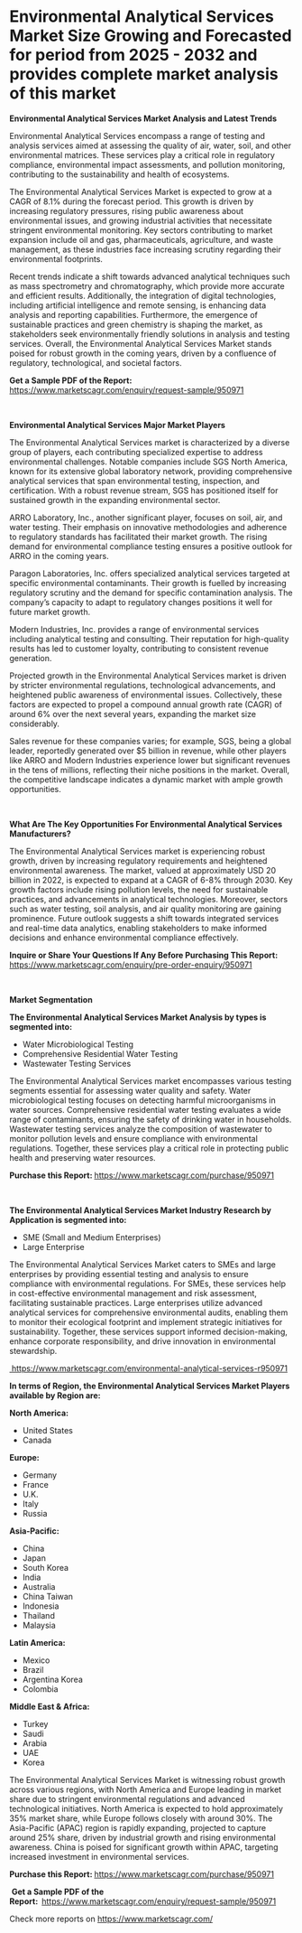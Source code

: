 <p><h1>Environmental Analytical Services Market Size Growing and Forecasted for period from 2025 - 2032 and provides complete market analysis of this market</h1></p><p><strong>Environmental Analytical Services Market Analysis and Latest Trends</strong></p>
<p><p>Environmental Analytical Services encompass a range of testing and analysis services aimed at assessing the quality of air, water, soil, and other environmental matrices. These services play a critical role in regulatory compliance, environmental impact assessments, and pollution monitoring, contributing to the sustainability and health of ecosystems.</p><p>The Environmental Analytical Services Market is expected to grow at a CAGR of 8.1% during the forecast period. This growth is driven by increasing regulatory pressures, rising public awareness about environmental issues, and growing industrial activities that necessitate stringent environmental monitoring. Key sectors contributing to market expansion include oil and gas, pharmaceuticals, agriculture, and waste management, as these industries face increasing scrutiny regarding their environmental footprints.</p><p>Recent trends indicate a shift towards advanced analytical techniques such as mass spectrometry and chromatography, which provide more accurate and efficient results. Additionally, the integration of digital technologies, including artificial intelligence and remote sensing, is enhancing data analysis and reporting capabilities. Furthermore, the emergence of sustainable practices and green chemistry is shaping the market, as stakeholders seek environmentally friendly solutions in analysis and testing services. Overall, the Environmental Analytical Services Market stands poised for robust growth in the coming years, driven by a confluence of regulatory, technological, and societal factors.</p></p>
<p><strong>Get a Sample PDF of the Report:&nbsp;</strong> <a href="https://www.marketscagr.com/enquiry/request-sample/950971?utm_campaign=2115&utm_medium=2&utm_source=Github&utm_content=ia&utm_term=06032025&utm_id=environmental-analytical-services">https://www.marketscagr.com/enquiry/request-sample/950971</a></p>
<p>&nbsp;</p>
<p><strong>Environmental Analytical Services Major Market Players</strong></p>
<p><p>The Environmental Analytical Services market is characterized by a diverse group of players, each contributing specialized expertise to address environmental challenges. Notable companies include SGS North America, known for its extensive global laboratory network, providing comprehensive analytical services that span environmental testing, inspection, and certification. With a robust revenue stream, SGS has positioned itself for sustained growth in the expanding environmental sector.</p><p>ARRO Laboratory, Inc., another significant player, focuses on soil, air, and water testing. Their emphasis on innovative methodologies and adherence to regulatory standards has facilitated their market growth. The rising demand for environmental compliance testing ensures a positive outlook for ARRO in the coming years.</p><p>Paragon Laboratories, Inc. offers specialized analytical services targeted at specific environmental contaminants. Their growth is fuelled by increasing regulatory scrutiny and the demand for specific contamination analysis. The company’s capacity to adapt to regulatory changes positions it well for future market growth.</p><p>Modern Industries, Inc. provides a range of environmental services including analytical testing and consulting. Their reputation for high-quality results has led to customer loyalty, contributing to consistent revenue generation.</p><p>Projected growth in the Environmental Analytical Services market is driven by stricter environmental regulations, technological advancements, and heightened public awareness of environmental issues. Collectively, these factors are expected to propel a compound annual growth rate (CAGR) of around 6% over the next several years, expanding the market size considerably.</p><p>Sales revenue for these companies varies; for example, SGS, being a global leader, reportedly generated over $5 billion in revenue, while other players like ARRO and Modern Industries experience lower but significant revenues in the tens of millions, reflecting their niche positions in the market. Overall, the competitive landscape indicates a dynamic market with ample growth opportunities.</p></p>
<p>&nbsp;</p>
<p><strong>What Are The Key Opportunities For Environmental Analytical Services Manufacturers?</strong></p>
<p><p>The Environmental Analytical Services market is experiencing robust growth, driven by increasing regulatory requirements and heightened environmental awareness. The market, valued at approximately USD 20 billion in 2022, is expected to expand at a CAGR of 6-8% through 2030. Key growth factors include rising pollution levels, the need for sustainable practices, and advancements in analytical technologies. Moreover, sectors such as water testing, soil analysis, and air quality monitoring are gaining prominence. Future outlook suggests a shift towards integrated services and real-time data analytics, enabling stakeholders to make informed decisions and enhance environmental compliance effectively.</p></p>
<p><strong>Inquire or Share Your Questions If Any Before Purchasing This Report:</strong> <a href="https://www.marketscagr.com/enquiry/pre-order-enquiry/950971?utm_campaign=2115&utm_medium=2&utm_source=Github&utm_content=ia&utm_term=06032025&utm_id=environmental-analytical-services">https://www.marketscagr.com/enquiry/pre-order-enquiry/950971</a></p>
<p>&nbsp;</p>
<p><strong>Market Segmentation</strong></p>
<p><strong>The Environmental Analytical Services Market Analysis by types is segmented into:</strong></p>
<p><ul><li>Water Microbiological Testing</li><li>Comprehensive Residential Water Testing</li><li>Wastewater Testing Services</li></ul></p>
<p><p>The Environmental Analytical Services market encompasses various testing segments essential for assessing water quality and safety. Water microbiological testing focuses on detecting harmful microorganisms in water sources. Comprehensive residential water testing evaluates a wide range of contaminants, ensuring the safety of drinking water in households. Wastewater testing services analyze the composition of wastewater to monitor pollution levels and ensure compliance with environmental regulations. Together, these services play a critical role in protecting public health and preserving water resources.</p></p>
<p><strong>Purchase this Report:&nbsp;</strong><a href="https://www.marketscagr.com/purchase/950971?utm_campaign=2115&utm_medium=2&utm_source=Github&utm_content=ia&utm_term=06032025&utm_id=environmental-analytical-services">https://www.marketscagr.com/purchase/950971</a></p>
<p>&nbsp;</p>
<p><strong>The Environmental Analytical Services Market Industry Research by Application is segmented into:</strong></p>
<p><ul><li>SME (Small and Medium Enterprises)</li><li>Large Enterprise</li></ul></p>
<p><p>The Environmental Analytical Services Market caters to SMEs and large enterprises by providing essential testing and analysis to ensure compliance with environmental regulations. For SMEs, these services help in cost-effective environmental management and risk assessment, facilitating sustainable practices. Large enterprises utilize advanced analytical services for comprehensive environmental audits, enabling them to monitor their ecological footprint and implement strategic initiatives for sustainability. Together, these services support informed decision-making, enhance corporate responsibility, and drive innovation in environmental stewardship.</p></p>
<p><a href="https://www.marketscagr.com/environmental-analytical-services-r950971?utm_campaign=2115&utm_medium=2&utm_source=Github&utm_content=ia&utm_term=06032025&utm_id=environmental-analytical-services">&nbsp;https://www.marketscagr.com/environmental-analytical-services-r950971</a></p>
<p><strong>In terms of Region, the Environmental Analytical Services Market Players available by Region are:</strong></p>
<p>
    <p> <strong> North America: </strong>
        <ul>
            <li>United States</li>
            <li>Canada</li>
        </ul>
        </p> 
    <p> <strong> Europe: </strong>
        <ul>
            <li>Germany</li>
            <li>France</li>
            <li>U.K.</li>
            <li>Italy</li>
            <li>Russia</li>
        </ul>
        </p> 
    <p> <strong> Asia-Pacific: </strong>
        <ul>
            <li>China</li>
            <li>Japan</li>
            <li>South Korea</li>
            <li>India</li>
            <li>Australia</li>
            <li>China Taiwan</li>
            <li>Indonesia</li>
            <li>Thailand</li>
            <li>Malaysia</li>
        </ul>
        </p> 
    <p> <strong> Latin America: </strong>
        <ul>
            <li>Mexico</li>
            <li>Brazil</li>
            <li>Argentina Korea</li>
            <li>Colombia</li>
        </ul>
        </p> 
    <p> <strong> Middle East & Africa: </strong>
        <ul>
            <li>Turkey</li>
            <li>Saudi</li>
            <li>Arabia</li>
            <li>UAE</li>
            <li>Korea</li>
        </ul>
    </p>
    </p>
<p><p>The Environmental Analytical Services Market is witnessing robust growth across various regions, with North America and Europe leading in market share due to stringent environmental regulations and advanced technological initiatives. North America is expected to hold approximately 35% market share, while Europe follows closely with around 30%. The Asia-Pacific (APAC) region is rapidly expanding, projected to capture around 25% share, driven by industrial growth and rising environmental awareness. China is poised for significant growth within APAC, targeting increased investment in environmental services.</p></p>
<p><strong>Purchase this Report: </strong><a href="https://www.marketscagr.com/purchase/950971?utm_campaign=2115&utm_medium=2&utm_source=Github&utm_content=ia&utm_term=06032025&utm_id=environmental-analytical-services">https://www.marketscagr.com/purchase/950971</a></p>
<p>&nbsp;<strong>Get a Sample PDF of the Report:&nbsp;&nbsp;</strong><a href="https://www.marketscagr.com/enquiry/request-sample/950971?utm_campaign=2115&utm_medium=2&utm_source=Github&utm_content=ia&utm_term=06032025&utm_id=environmental-analytical-services">https://www.marketscagr.com/enquiry/request-sample/950971</a></p>
<p><strong></strong></p>
<p>Check more reports on <a href="https://www.marketscagr.com/?utm_campaign=2115&utm_medium=2&utm_source=Github&utm_content=ia&utm_term=06032025&utm_id=environmental-analytical-services">https://www.marketscagr.com/</a></p>